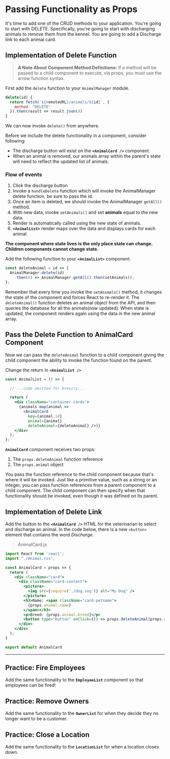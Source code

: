 # Passing Functionality as Props

It's time to add one of the CRUD methods to your application. You're going to start with DELETE. Specifically, you're going to start with discharging animals to remove them from the kennel. You are going to add a Discharge link to each animal card.

## Implementation of Delete Function

>**A Note About Component Method Definitions:** If a method will be passed to a child component to execute, via props, you must use the arrow function syntax.

First add the `delete` function to your `AnimalManager` module.

```js
delete(id) {
  return fetch(`${remoteURL}/animals/${id}`, {
    method: "DELETE"
  }).then(result => result.json())
}
```

We can now invoke `delete()` from anywhere.

Before we include the delete functionality in a component, consider following:

* The discharge button will exist on the **`<AnimalCard />`** component.
* When an animal is removed, our animals array within the parent's state will need to reflect the updated list of animals.

### Flow of events

1. Click the discharge button
1. Invoke a `handleDelete` function which will invoke the AnimalManager delete function, be sure to pass the id.
1. Once an item is deleted, we should invoke the AnimalManager `getAll()` method.
1. With new data, invoke `setAnimals()` and set **animals** equal to the new data.
1. Render is automatically called using the new state of animals.
1. **`<AnimalList>`** render maps over the data and displays cards for each animal.

**The component where state lives is the only place state can change. Children components cannot change state.**

Add the following function to your **`<AnimalList>`** component.

```js
const deleteAnimal = id => {
  AnimalManager.delete(id)
    .then(() => AnimalManager.getAll().then(setAnimals));
};
```

Remember that every time you invoke the `setAnimals()` method, it changes the state of the component and forces React to re-render it. The `deleteAnimal()` function deletes an animal object from the API, and then queries the database for all the animals(now updated). When state is updated, the component renders again using the data in the new animal array.


## Pass the Delete Function to AnimalCard Component

Now we can pass the `deleteAnimal` function to a child component giving the child component the ability to invoke the function found on the parent.

Change the return in **`<AnimalList />`**

```jsx
const AnimalList = () => {

  // ...code omitted for brevity...

  return (
    <div className="container-cards">
      {animals.map(animal =>
        <AnimalCard
          key={animal.id}
          animal={animal}
          deleteAnimal={deleteAnimal} />)}
    </div>
  );
};
```

**`AnimalCard`** component receives two props:

1. The `props.deleteAnimal` function reference
1. The `props.animal` object


You pass the function reference to the child component because that's where it will be invoked. Just like a primitive value, such as a string or an integer, you can pass function references from a parent component to a child component. The child component can then specify when that functionality should be invoked, even though it was defined on its parent.

## Implementation of Delete Link

Add the button to the **`<AnimalCard />`** HTML for the veterinarian to select and discharge an animal. In the code below, there is a new `<button>` element that contains the word *Discharge*.

> AnimalCard.js

```jsx
import React from 'react';
import "./Animal.css";

const AnimalCard = props => {
  return (
    <div className="card">
      <div className="card-content">
        <picture>
          <img src={require('./dog.svg')} alt="My Dog" />
        </picture>
        <h3>Name: <span className="card-petname">
          {props.animal.name}
        </span></h3>
        <p>Breed: {props.animal.breed}</p>
        <button type="button" onClick={() => props.deleteAnimal(props.animal.id)}>Discharge</button>
      </div>
    </div>
  );
}

export default AnimalCard
```

---

## Practice: Fire Employees

Add the same functionality to the **`EmployeeList`** component so that employees can be fired!

## Practice: Remove Owners

Add the same functionality to the **`OwnerList`** for when they decide they no longer want to be a customer.

## Practice: Close a Location

Add the same functionality to the **`LocationList`** for when a location closes down.
